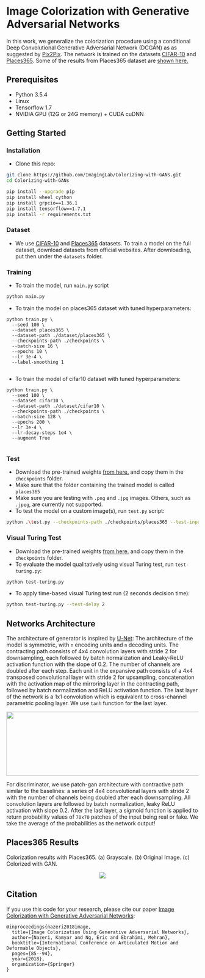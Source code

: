 # Image Colorization with Generative Adversarial Networks

In this work, we generalize the colorization procedure using a conditional Deep Convolutional Generative Adversarial Network (DCGAN) as as suggested by [Pix2Pix](https://arxiv.org/abs/1611.07004). The network is trained on the datasets [CIFAR-10](https://www.cs.toronto.edu/~kriz/cifar.html) and [Places365](http://places2.csail.mit.edu). Some of the results from Places365 dataset are [shown here.](#places365-results)

## Prerequisites

- Python 3.5.4
- Linux
- Tensorflow 1.7
- NVIDIA GPU (12G or 24G memory) + CUDA cuDNN

## Getting Started

### Installation

- Clone this repo:

```bash
git clone https://github.com/ImagingLab/Colorizing-with-GANs.git
cd Colorizing-with-GANs

pip install --upgrade pip
pip install wheel cython
pip install grpcio==1.36.1
pip install tensorflow==1.7.1
pip install -r requirements.txt
```

### Dataset

- We use [CIFAR-10](https://www.cs.toronto.edu/~kriz/cifar.html) and [Places365](http://places2.csail.mit.edu) datasets. To train a model on the full dataset, download datasets from official websites.
After downloading, put then under the `datasets` folder.

### Training

- To train the model, run `main.py` script

```bash
python main.py
```

- To train the model on places365 dataset with tuned hyperparameters:

```
python train.py \
  --seed 100 \
  --dataset places365 \
  --dataset-path ./dataset/places365 \
  --checkpoints-path ./checkpoints \
  --batch-size 16 \
  --epochs 10 \
  --lr 3e-4 \
  --label-smoothing 1
  
```

- To train the model of cifar10 dataset with tuned hyperparameters:

```
python train.py \
  --seed 100 \
  --dataset cifar10 \
  --dataset-path ./dataset/cifar10 \
  --checkpoints-path ./checkpoints \
  --batch-size 128 \
  --epochs 200 \
  --lr 3e-4 \
  --lr-decay-steps 1e4 \
  --augment True
  
```

### Test

- Download the pre-trained weights [from here.](https://drive.google.com/open?id=1jTsAUAKrMiHO2gn7s-fFZ_zUSzgKoPyp) and copy them in the `checkpoints` folder.
- Make sure that the folder containing the trained model is called `places365`
- Make sure you are testing with `.png` and `.jpg` images. Others, such as `.jpeg`, are currently not supported.
- To test the model on a custom image(s), run `test.py` script:

```bash
python .\test.py --checkpoints-path ./checkpoints/places365 --test-input ./checkpoints/test/ --test-output ./checkpoints/output
```

### Visual Turing Test

- Download the pre-trained weights [from here.](https://drive.google.com/open?id=1jTsAUAKrMiHO2gn7s-fFZ_zUSzgKoPyp) and copy them in the `checkpoints` folder.
- To evaluate the model qualitatively using visual Turing test, run `test-turing.py`:

```bash
python test-turing.py
```

- To apply time-based visual Turing test run (2 seconds decision time):

```bash
python test-turing.py --test-delay 2
```

## Networks Architecture

The architecture of generator is inspired by  [U-Net](https://arxiv.org/abs/1505.04597):  The architecture of the model is symmetric, with `n` encoding units and `n` decoding units. The contracting path consists of 4x4 convolution layers with stride 2 for downsampling, each followed by batch normalization and Leaky-ReLU activation function with the slope of 0.2. The number of channels are doubled after each step. Each unit in the expansive path consists of a 4x4 transposed convolutional layer with stride 2 for upsampling, concatenation with the activation map of the mirroring layer in the contracting path, followed by batch normalization and ReLU activation function. The last layer of the network is a 1x1 convolution which is equivalent to cross-channel parametric pooling layer. We use `tanh` function for the last layer.
<p align='center'>  
  <img src='img/unet.png' width='700px' height='168px' />
</p>

For discriminator, we use patch-gan architecture with contractive path similar to the baselines: a series of 4x4 convolutional layers with stride 2 with the number of channels being doubled after each downsampling. All convolution layers are followed by batch normalization, leaky ReLU activation with slope 0.2. After the last layer, a sigmoid function is applied to return probability values of `70x70` patches of the input being real or fake. We take the average of the probabilities as the network output!
  
## Places365 Results

Colorization results with Places365. (a) Grayscale. (b) Original Image. (c) Colorized with GAN.
<p align='center'>  
  <img src='img/places365.jpg' />
</p>

## Citation

If you use this code for your research, please cite our paper <a href="https://arxiv.org/abs/1803.05400">Image Colorization with Generative Adversarial Networks</a>:

```
@inproceedings{nazeri2018image,
  title={Image Colorization Using Generative Adversarial Networks},
  author={Nazeri, Kamyar and Ng, Eric and Ebrahimi, Mehran},
  booktitle={International Conference on Articulated Motion and Deformable Objects},
  pages={85--94},
  year={2018},
  organization={Springer}
}
```
